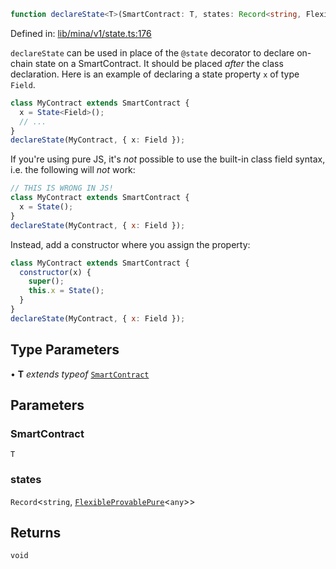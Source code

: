 ```ts
function declareState<T>(SmartContract: T, states: Record<string, FlexibleProvablePure<any>>): void
```

Defined in: [lib/mina/v1/state.ts:176](https://github.com/o1-labs/o1js/blob/89b7d1522af805d6d4c45a96d7a9cbc29a457aec/src/lib/mina/v1/state.ts#L176)

`declareState` can be used in place of the `@state` decorator to declare on-chain state on a SmartContract.
It should be placed _after_ the class declaration.
Here is an example of declaring a state property `x` of type `Field`.
```ts
class MyContract extends SmartContract {
  x = State<Field>();
  // ...
}
declareState(MyContract, { x: Field });
```

If you're using pure JS, it's _not_ possible to use the built-in class field syntax,
i.e. the following will _not_ work:

```js
// THIS IS WRONG IN JS!
class MyContract extends SmartContract {
  x = State();
}
declareState(MyContract, { x: Field });
```

Instead, add a constructor where you assign the property:
```js
class MyContract extends SmartContract {
  constructor(x) {
    super();
    this.x = State();
  }
}
declareState(MyContract, { x: Field });
```

## Type Parameters

• **T** *extends* *typeof* [`SmartContract`](../classes/SmartContract.md)

## Parameters

### SmartContract

`T`

### states

`Record`\<`string`, [`FlexibleProvablePure`](../type-aliases/FlexibleProvablePure.md)\<`any`\>\>

## Returns

`void`
